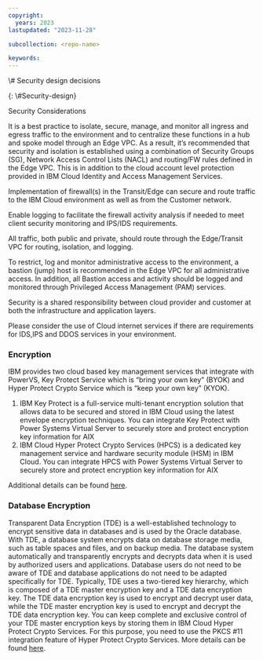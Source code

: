 ```yaml
---
copyright:
  years: 2023
lastupdated: "2023-11-28"

subcollection: <repo-name>

keywords:
---
```

\\\# Security design decisions

{: \\\#Security-design}

Security Considerations

It is a best practice to isolate, secure, manage, and monitor all ingress and egress traffic to the environment and to centralize these functions in a hub and spoke model through an Edge VPC. As a result, it’s recommended that security and isolation is established using a combination of Security Groups (SG), Network Access Control Lists (NACL) and routing/FW rules defined in the Edge VPC. This is in addition to the cloud account level protection provided in IBM Cloud Identity and Access Management Services.

Implementation of firewall(s) in the Transit/Edge can secure and route traffic to the IBM Cloud environment as well as from the Customer network.

Enable logging to facilitate the firewall activity analysis if needed to meet client security monitoring and IPS/IDS requirements.

All traffic, both public and private, should route through the Edge/Transit VPC for routing, isolation, and logging.

To restrict, log and monitor administrative access to the environment, a bastion (jump) host is recommended in the Edge VPC for all administrative access. In addition, all Bastion access and activity should be logged and monitored through Privileged Access Management (PAM) services.

Security is a shared responsibility between cloud provider and customer at both the infrastructure and application layers.

Please consider the use of Cloud internet services if there are requirements for IDS,IPS and DDOS services in your environment.

### Encryption

IBM provides two cloud based key management services that integrate with PowerVS, Key Protect Service which is “bring your own key” (BYOK) and Hyper Protect Crypto Service which is “keep your own key” (KYOK).

1. IBM Key Protect is a full-service multi-tenant encryption solution that allows data to be secured and stored in IBM Cloud using the latest envelope encryption techniques. You can integrate Key Protect with Power Systems Virtual Server to securely store and protect encryption key information for AIX
2. IBM Cloud Hyper Protect Crypto Services (HPCS) is a dedicated key management service and hardware security module (HSM) in IBM Cloud. You can integrate HPCS with Power Systems Virtual Server to securely store and protect encryption key information for AIX

Additional details can be found [here](https://cloud.ibm.com/docs/power-iaas?topic=power-iaas-integrate-hpcs).

### Database Encryption

Transparent Data Encryption (TDE) is a well-established technology to encrypt sensitive data in databases and is used by the Oracle database. With TDE, a database system encrypts data on database storage media, such as table spaces and files, and on backup media. The database system automatically and transparently encrypts and decrypts data when it is used by authorized users and applications. Database users do not need to be aware of TDE and database applications do not need to be adapted specifically for TDE. Typically, TDE uses a two-tiered key hierarchy, which is composed of a TDE master encryption key and a TDE data encryption key. The TDE data encryption key is used to encrypt and decrypt user data, while the TDE master encryption key is used to encrypt and decrypt the TDE data encryption key. You can keep complete and exclusive control of your TDE master encryption keys by storing them in IBM Cloud Hyper Protect Crypto Services. For this purpose, you need to use the PKCS \#11 integration feature of Hyper Protect Crypto Services. More details can be found [here](https://cloud.ibm.com/docs/hs-crypto?topic=hs-crypto-tutorial-tde-pkcs11).
